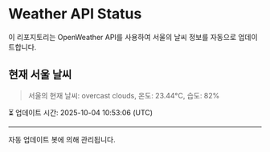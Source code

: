 
# Weather API Status

이 리포지토리는 OpenWeather API를 사용하여 서울의 날씨 정보를 자동으로 업데이트합니다.

## 현재 서울 날씨
> 서울의 현재 날씨: overcast clouds, 온도: 23.44°C, 습도: 82%

⏳ 업데이트 시간: 2025-10-04 10:53:06 (UTC)

---
자동 업데이트 봇에 의해 관리됩니다.
